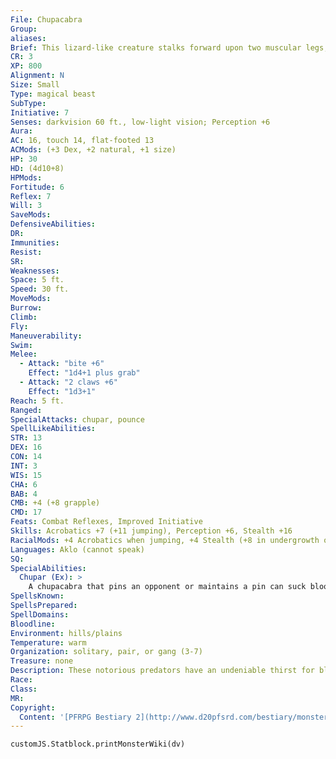 ```yaml
---
File: Chupacabra
Group: 
aliases: 
Brief: This lizard-like creature stalks forward upon two muscular legs, a mane of spikes running down its scaly back.
CR: 3
XP: 800
Alignment: N
Size: Small
Type: magical beast
SubType: 
Initiative: 7
Senses: darkvision 60 ft., low-light vision; Perception +6
Aura: 
AC: 16, touch 14, flat-footed 13
ACMods: (+3 Dex, +2 natural, +1 size)
HP: 30
HD: (4d10+8)
HPMods: 
Fortitude: 6
Reflex: 7
Will: 3
SaveMods: 
DefensiveAbilities: 
DR: 
Immunities: 
Resist: 
SR: 
Weaknesses: 
Space: 5 ft.
Speed: 30 ft.
MoveMods: 
Burrow: 
Climb: 
Fly: 
Maneuverability: 
Swim: 
Melee: 
  - Attack: "bite +6"
    Effect: "1d4+1 plus grab"
  - Attack: "2 claws +6"
    Effect: "1d3+1"
Reach: 5 ft.
Ranged: 
SpecialAttacks: chupar, pounce
SpellLikeAbilities: 
STR: 13
DEX: 16
CON: 14
INT: 3
WIS: 15
CHA: 6
BAB: 4
CMB: +4 (+8 grapple)
CMD: 17
Feats: Combat Reflexes, Improved Initiative
Skills: Acrobatics +7 (+11 jumping), Perception +6, Stealth +16
RacialMods: +4 Acrobatics when jumping, +4 Stealth (+8 in undergrowth or rocky areas)
Languages: Aklo (cannot speak)
SQ: 
SpecialAbilities:
  Chupar (Ex): >
    A chupacabra that pins an opponent or maintains a pin can suck blood from that opponent as a free action once per round, dealing 1 point of Constitution damage.  Upon successfully draining blood, the chupacabra is invigorated, gaining a significant boost in speed for 10 rounds similar to the haste spell. The invigorated chupacabra can still drain blood-and in so doing increase the length of its invigoration-but it gains no additional effects.
SpellsKnown: 
SpellsPrepared: 
SpellDomains: 
Bloodline: 
Environment: hills/plains
Temperature: warm
Organization: solitary, pair, or gang (3-7)
Treasure: none
Description: These notorious predators have an undeniable thirst for blood. Chupacabras prefer to prey upon the weak and slow, often watching potential prey from hiding for long periods before attacking. Spry and stealthy, they prefer to keep to areas of high grass and protective rock, their slightly ref lective scales allowing them to blend in well with such surroundings.  With a preference for lone travelers and farm animals (particularly goats), chupacabras leave little evidence of their presence apart from the grisly blood-drained husks of their meals, often leading locals to believe a reckless vampire lives in the area.  A typical chupacabra measures nearly 5-1/2 feet from muzzle to tail tip and stands just under 4 feet tall. Slightly built and light of bone, most weigh close to a hundred pounds. They mate rarely and only during the hottest months, with the females each producing a single egg that hatches into a tiny, dehydrated creature. The mother typically leaves helpless prey in her cave so the hatchling can immediately feed.  Although chupacabras are typically solitary, in bountiful areas small gangs of the beasts can form.  These groups work well together, becoming bold enough to attack larger groups of animals and more dangerous prey. Stories of chupacabras attacking travelers or laying siege to farmhouses typically stem from the hunting practices of such gangs.  It is not unusual for older chupacabras to grow to Medium size. These larger specimens tend to be leaders of chupacabra gangs, or, more commonly, loners capable of tormenting entire villages on their own.  Some chupacabras are mutants with large reptilian wings, and have been known to carry off goats and children. A flying chupacabra has a fly speed of 60 feet (average), which increases to 90 feet (average) when invigorated from drinking blood. A winged chupacabra is the same CR as the normal variety.
Race: 
Class: 
MR: 
Copyright:
  Content: '[PFRPG Bestiary 2](http://www.d20pfsrd.com/bestiary/monster-listings/magical-beasts/chupacabra)'
---
```

```dataviewjs
customJS.Statblock.printMonsterWiki(dv)
```

